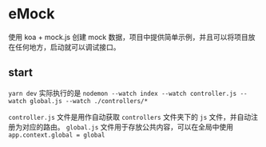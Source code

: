 # eMock
使用 koa + mock.js 创建 mock 数据，项目中提供简单示例，并且可以将项目放在任何地方，启动就可以调试接口。

## start

`yarn dev` 实际执行的是 `nodemon --watch index --watch controller.js --watch global.js --watch ./controllers/*`

`controller.js` 文件是用作自动获取 `controllers` 文件夹下的 `js` 文件，并自动注册为对应的路由。
`global.js` 文件用于存放公共内容，可以在全局中使用 `app.context.global = global`
